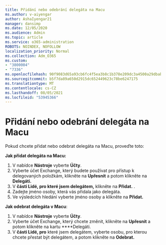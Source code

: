 ```yaml
---
title: Přidání nebo odebrání delegáta na Macu
ms.author: v-aiyengar
author: AshaIyengar21
manager: dansimp
ms.date: 12/05/2020
ms.audience: Admin
ms.topic: article
ms.service: o365-administration
ROBOTS: NOINDEX, NOFOLLOW
localization_priority: Normal
ms.collection: Adm_O365
ms.custom:
- "3800004"
- "7336"
ms.openlocfilehash: 90f9083d65a93cb6fc4f5ea3b8c1b378e209dc3a4500a29dbab04ef958ea93c7
ms.sourcegitcommit: b5f7da89a650d2915dc652449623c78be6247175
ms.translationtype: MT
ms.contentlocale: cs-CZ
ms.lasthandoff: 08/05/2021
ms.locfileid: "53945366"
---
```

# <a name="how-to-add-or-remove-a-delegate-in-mac"></a>Přidání nebo odebrání delegáta na Macu

Pokud chcete přidat nebo odebrat delegáta na Macu, proveďte toto:

**Jak přidat delegáta na Macu:**

1. V nabídce **Nástroje** vyberte **Účty**.
1. Vyberte účet Exchange, který budete používat pro přístup k delegovaných položkám, klikněte na **Upřesnit** a potom klikněte na **Delegáti.**
1. V **části Lidé, pro které jsem delegátem,** klikněte na **Přidat.** .
1. Zadejte jméno osoby, která vás přidala jako delegáta.
1. Ve výsledcích hledání vyberte jméno osoby a klikněte na **Přidat.**
 
**Jak odebrat delegáta v Macu**:

1. V nabídce **Nástroje** vyberte **Účty**.
1. Vyberte účet Exchange, který chcete změnit, klikněte na **Upřesnit** a potom klikněte na kartu ****Delegáti.
1. V **části Lidé, pro** které jsem delegátem, vyberte osobu, pro kterou chcete přestat být delegátem, a potom klikněte na **Odebrat.**
